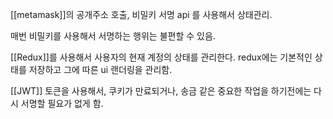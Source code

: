 



[[metamask]]의 공개주소 호출, 비밀키 서명 api 를 사용해서 상태관리.

매번 비밀키를 사용해서 서명하는 행위는 불편할 수 있음.

[[Redux]]를 사용해서 사용자의 현재 계정의 상태를 관리한다.
redux에는 기본적인 상태를 저장하고 그에 따른 ui 랜더링을 관리함.

[[JWT]] 토큰을 사용해서,  쿠키가 만료되거나, 송금 같은 중요한 작업을 하기전에는 다시 서명할 필요가 없게 함. 





